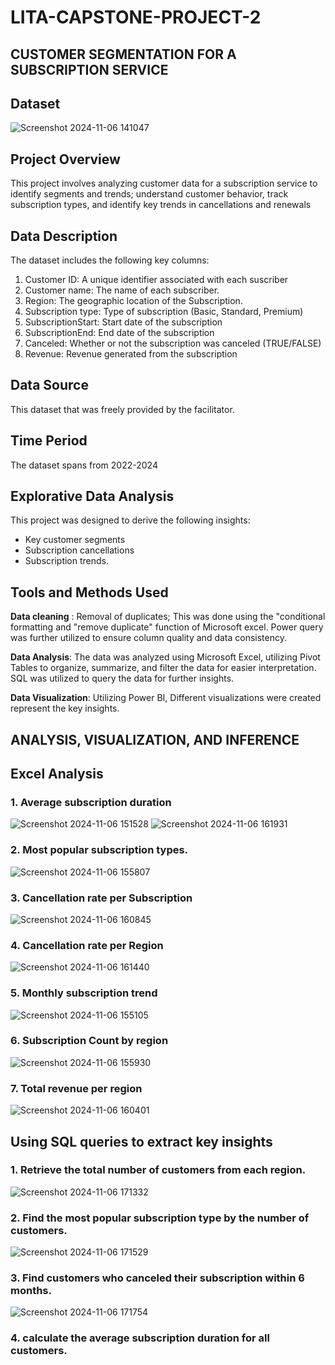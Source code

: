 # LITA-CAPSTONE-PROJECT-2

## CUSTOMER SEGMENTATION FOR A SUBSCRIPTION SERVICE 

## Dataset
![Screenshot 2024-11-06 141047](https://github.com/user-attachments/assets/7f7eb862-4986-4de3-8fef-66ed8bb8caf0)

## Project Overview
This project involves analyzing customer data for a subscription service to identify segments and trends; understand customer behavior, track subscription types, and identify key trends in cancellations and renewals

## Data Description
The dataset  includes the following key columns:
1. Customer ID: A unique identifier associated with each suscriber
2. Customer name: The name of each subscriber.
4. Region: The geographic location of the Subscription.
5. Subscription type: Type of subscription (Basic, Standard, Premium) 
6. SubscriptionStart: Start date of the subscription
7. SubscriptionEnd: End date of the subscription
8. Canceled: Whether or not the subscription was canceled (TRUE/FALSE)
9. Revenue: Revenue generated from the subscription

## Data Source
This dataset that was freely provided by the facilitator. 

## Time Period
The dataset spans from 2022-2024

## Explorative Data Analysis
This project was designed to derive the following insights:

- Key customer segments
- Subscription cancellations
- Subscription trends.

 ## Tools and Methods Used

**Data cleaning** : Removal of duplicates; This was done using the "conditional formatting and "remove duplicate" function of Microsoft excel. Power query was further utilized to ensure column quality and data consistency.

**Data Analysis**: The data was analyzed using Microsoft Excel, utilizing Pivot Tables to organize, summarize, and filter the data for easier interpretation.
               SQL was utilized to query the data for further insights.
               
**Data Visualization**: Utilizing Power BI, Different visualizations were created represent the key insights.

## ANALYSIS, VISUALIZATION, AND INFERENCE

## Excel  Analysis
### 1. Average subscription duration

![Screenshot 2024-11-06 151528](https://github.com/user-attachments/assets/a9a142f6-7fc1-4052-8b14-50370225b0b1)
![Screenshot 2024-11-06 161931](https://github.com/user-attachments/assets/0d8b7542-83ef-4d97-a907-13b2a44bc0e3)

### 2. Most popular subscription types.

![Screenshot 2024-11-06 155807](https://github.com/user-attachments/assets/12ffc6d1-5e80-4360-a52a-26ca32c13319)

### 3. Cancellation rate per Subscription

![Screenshot 2024-11-06 160845](https://github.com/user-attachments/assets/428e7b6f-f7e4-47c7-b5c0-771ca8dec772)

### 4. Cancellation rate per Region

![Screenshot 2024-11-06 161440](https://github.com/user-attachments/assets/9c1d65bc-603a-44f3-b376-0eb16a6d1274)

### 5. Monthly subscription trend

![Screenshot 2024-11-06 155105](https://github.com/user-attachments/assets/5529d1f8-5d65-463e-aae8-f9ab3cbb5784)

### 6. Subscription Count by region

![Screenshot 2024-11-06 155930](https://github.com/user-attachments/assets/ddccde8e-25f6-4d1a-8213-5d500ec0c9d3)

### 7. Total revenue per region

![Screenshot 2024-11-06 160401](https://github.com/user-attachments/assets/22446024-af78-445b-b40e-b71cb094bdf7)

## Using SQL queries to extract key insights 

### 1.  Retrieve the total number of customers from each region. 

![Screenshot 2024-11-06 171332](https://github.com/user-attachments/assets/be9ca7b4-f756-455b-be60-ef088963ee62)

### 2.  Find the most popular subscription type by the number of customers.

![Screenshot 2024-11-06 171529](https://github.com/user-attachments/assets/74d4501c-4490-4808-b561-c15480f73867)

### 3.  Find customers who canceled their subscription within 6 months.
![Screenshot 2024-11-06 171754](https://github.com/user-attachments/assets/5e44667e-5dc0-4e4c-968e-5f44263c0ac4)

### 4.  calculate the average subscription duration for all customers. 

